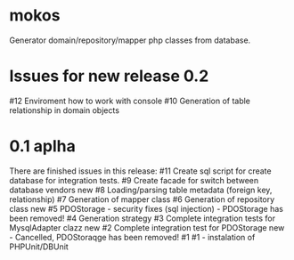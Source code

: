 mokos
=====

Generator domain/repository/mapper php classes from database. 

Issues for new release 0.2
===========================
   #12 Enviroment how to work with console
 	 #10 Generation of table relationship in domain objects 

0.1 aplha
============
There are finished issues in this release:
   #11 Create sql script for create database for integration tests.
 	 #9	Create facade for switch between database vendors new
 	 #8	Loading/parsing table metadata (foreign key, relationship)
 	 #7	Generation of mapper class
 	 #6	Generation of repository class new
 	 #5	PDOStorage - security fixes (sql injection) - PDOStorage has been removed!
 	 #4	Generation strategy
 	 #3	Complete integration tests for MysqlAdapter clazz new
 	 #2	Complete integration test for PDOStorage new - Cancelled, PDOStoraqge has been removed! 
 	 #1	#1 - instalation of PHPUnit/DBUnit
